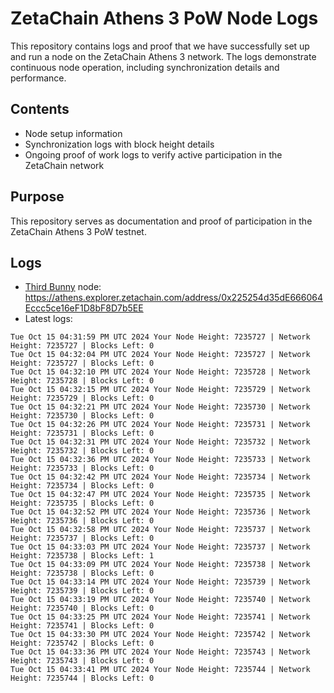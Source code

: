 # ZetaChain Athens 3 PoW Node Logs
This repository contains logs and proof that we have successfully set up and run a node on the ZetaChain Athens 3 network. The logs demonstrate continuous node operation, including synchronization details and performance.

## Contents
- Node setup information
- Synchronization logs with block height details
- Ongoing proof of work logs to verify active participation in the ZetaChain network

## Purpose
This repository serves as documentation and proof of participation in the ZetaChain Athens 3 PoW testnet.

## Logs

- [Third Bunny](https://thirdbunny.xyz/) node: https://athens.explorer.zetachain.com/address/0x225254d35dE666064Eccc5ce16eF1D8bF8D7b5EE
- Latest logs:
```
Tue Oct 15 04:31:59 PM UTC 2024 Your Node Height: 7235727 | Network Height: 7235727 | Blocks Left: 0
Tue Oct 15 04:32:04 PM UTC 2024 Your Node Height: 7235727 | Network Height: 7235727 | Blocks Left: 0
Tue Oct 15 04:32:10 PM UTC 2024 Your Node Height: 7235728 | Network Height: 7235728 | Blocks Left: 0
Tue Oct 15 04:32:15 PM UTC 2024 Your Node Height: 7235729 | Network Height: 7235729 | Blocks Left: 0
Tue Oct 15 04:32:21 PM UTC 2024 Your Node Height: 7235730 | Network Height: 7235730 | Blocks Left: 0
Tue Oct 15 04:32:26 PM UTC 2024 Your Node Height: 7235731 | Network Height: 7235731 | Blocks Left: 0
Tue Oct 15 04:32:31 PM UTC 2024 Your Node Height: 7235732 | Network Height: 7235732 | Blocks Left: 0
Tue Oct 15 04:32:36 PM UTC 2024 Your Node Height: 7235733 | Network Height: 7235733 | Blocks Left: 0
Tue Oct 15 04:32:42 PM UTC 2024 Your Node Height: 7235734 | Network Height: 7235734 | Blocks Left: 0
Tue Oct 15 04:32:47 PM UTC 2024 Your Node Height: 7235735 | Network Height: 7235735 | Blocks Left: 0
Tue Oct 15 04:32:52 PM UTC 2024 Your Node Height: 7235736 | Network Height: 7235736 | Blocks Left: 0
Tue Oct 15 04:32:58 PM UTC 2024 Your Node Height: 7235737 | Network Height: 7235737 | Blocks Left: 0
Tue Oct 15 04:33:03 PM UTC 2024 Your Node Height: 7235737 | Network Height: 7235738 | Blocks Left: 1
Tue Oct 15 04:33:09 PM UTC 2024 Your Node Height: 7235738 | Network Height: 7235738 | Blocks Left: 0
Tue Oct 15 04:33:14 PM UTC 2024 Your Node Height: 7235739 | Network Height: 7235739 | Blocks Left: 0
Tue Oct 15 04:33:19 PM UTC 2024 Your Node Height: 7235740 | Network Height: 7235740 | Blocks Left: 0
Tue Oct 15 04:33:25 PM UTC 2024 Your Node Height: 7235741 | Network Height: 7235741 | Blocks Left: 0
Tue Oct 15 04:33:30 PM UTC 2024 Your Node Height: 7235742 | Network Height: 7235742 | Blocks Left: 0
Tue Oct 15 04:33:36 PM UTC 2024 Your Node Height: 7235743 | Network Height: 7235743 | Blocks Left: 0
Tue Oct 15 04:33:41 PM UTC 2024 Your Node Height: 7235744 | Network Height: 7235744 | Blocks Left: 0
```
